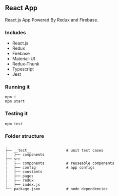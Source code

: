 

## React App

React.js App Powered By Redux and Firebase.

### Includes

- React.js
- Redux
- Firebase
- Material-UI
- Redux-Thunk
- Typescript
- Jest

### Running it

```
npm i
npm start
```

### Testing it

```
npm test
```

### Folder structure

    .
    ├── __test__				# unit test cases
    │   ├── components
    ├── src
    |   ├── components        	# reuseable components
    |   ├── config				# app configs
    |   ├── constants
    |   ├── pages
    |   ├── redux
    │   ├── index.js
    └── package.json          	# node dependencies
